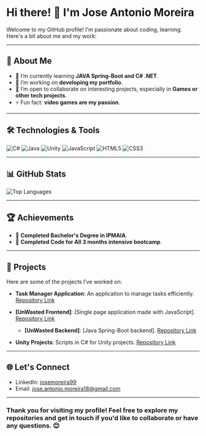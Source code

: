 # Hi there! 👋 I'm Jose Antonio Moreira

Welcome to my GitHub profile! I'm passionate about coding, learning. Here's a bit about me and my work:

---

## 🚀 About Me

- 🌱 I’m currently learning **JAVA Spring-Boot and C# .NET**.
- 🔭 I’m working on **developing my portfolio**.
- 🤝 I’m open to collaborate on interesting projects, especially in **Games or other tech projects**.
- ⚡ Fun fact: **video games are my passion**.

---

## 🛠️ Technologies & Tools

![C#](https://img.shields.io/badge/-C%23-blue)
![Java](https://img.shields.io/badge/-Java-red)
![Unity](https://img.shields.io/badge/-Unity-black)
![JavaScript](https://img.shields.io/badge/-JavaScript-green)
![HTML5](https://img.shields.io/badge/-HTML5-orange)
![CSS3](https://img.shields.io/badge/-CSS3-blue)

---

## 📊 GitHub Stats

<!--![Jose's GitHub Stats](https://github-readme-stats.vercel.app/api?username=JoseAntonioMoreira&show_icons=true&theme=radical)-->

![Top Languages](https://github-readme-stats.vercel.app/api/top-langs/?username=JoseAntonioMoreira&layout=compact&theme=radical)

---

## 🏆 Achievements

- 🌟 **Completed Bachelor's Degree in IPMAIA**.
- 🏅 **Completed Code for All 3 months intensive bootcamp**.

---

## 📂 Projects

Here are some of the projects I’ve worked on:

- **Task Manager Application**: An application to manage tasks efficiently.
  [Repository Link](https://github.com/JoseAntonioMoreira/Task-Manager-Application)

- **[UnWasted Frontend]**: [Single page application made with JavaScript].
  [Repository Link](https://github.com/JoseAntonioMoreira/UnWastedSPA-FrontEnd)

  - **[UnWasted Backend]**: [Java Spring-Boot backend].
  [Repository Link](https://github.com/JoseAntonioMoreira/UnWasted-BackEnd)

- **Unity Projects**: Scripts in C# for Unity projects.
[Repository Link](https://github.com/JoseAntonioMoreira/Unity)

---

## 🌐 Let's Connect

- LinkedIn: [josemoreira99](https://www.linkedin.com/in/josemoreira99)
- Email: [jose.antonio.moreira18@gmail.com](mailto:jose.antonio.moreira18@gmail.com)

---

### Thank you for visiting my profile! Feel free to explore my repositories and get in touch if you'd like to collaborate or have any questions. 😊
